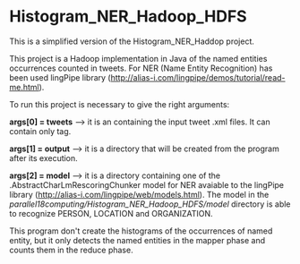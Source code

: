 # Histogram_NER_Hadoop_HDFS

This is a simplified version of the Histogram_NER_Haddop project.

This project is a Hadoop implementation in Java of the named entities occurrences counted in tweets. For NER (Name Entity Recognition) has been used lingPipe library (http://alias-i.com/lingpipe/demos/tutorial/read-me.html).

To run this project is necessary to give the right arguments:

**args[0] = tweets** --> it is an containing the input tweet .xml files. It can contain only <TweetText> tag.
  
**args[1] = output** --> it is a directory that will be created from the program after its execution.

**args[2] = model** --> it is a directory containing one of the .AbstractCharLmRescoringChunker model for NER avaiable to the lingPipe      library (http://alias-i.com/lingpipe/web/models.html). The model in the _parallel18computing/Histogram_NER_Hadoop_HDFS/model_ directory is able to recognize PERSON, LOCATION and ORGANIZATION.


This program don't create the histograms of the occurrences of named entity, but it only detects the named entities in the mapper phase and counts them in the reduce phase. 


